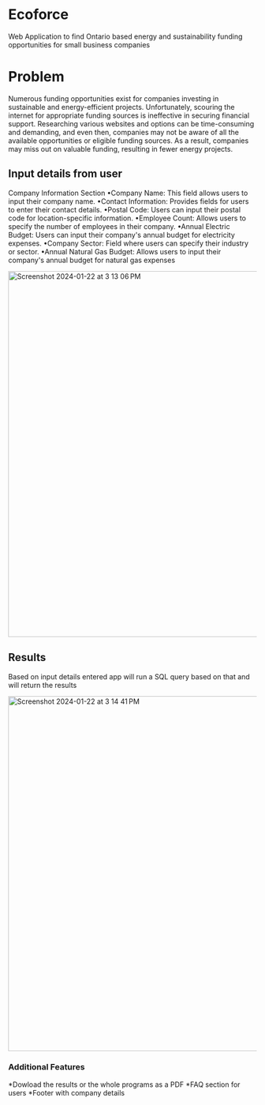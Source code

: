 # Ecoforce
Web Application to find Ontario based energy and sustainability  funding opportunities for small business companies
# Problem
Numerous funding opportunities exist for companies investing in sustainable and energy-efficient projects. Unfortunately, scouring the internet for appropriate funding sources is ineffective in securing financial support. Researching various websites and options can be time-consuming and demanding, and even then, companies may not be aware of all the available opportunities or eligible funding sources. As a result, companies may miss out on valuable funding, resulting in fewer energy projects.

## Input details from user 
Company Information Section
•Company Name: This field allows users to input their company name.
•Contact Information: Provides fields for users to enter their contact details.
•Postal Code: Users can input their postal code for location-specific information.
•Employee Count: Allows users to specify the number of employees in their company.
•Annual Electric Budget: Users can input their company's annual budget for electricity expenses.
•Company Sector: Field where users can specify their industry or sector.
•Annual Natural Gas Budget: Allows users to input their company's annual budget for natural gas expenses

<img width="741" alt="Screenshot 2024-01-22 at 3 13 06 PM" src="https://github.com/dev-1220/small_business_funding_website/assets/78588667/2b66a8af-d6aa-4cc7-9983-8d16448bac9d">


## Results
Based on input details entered  app will run a SQL query based on that and will return the results

<img width="719" alt="Screenshot 2024-01-22 at 3 14 41 PM" src="https://github.com/dev-1220/small_business_funding_website/assets/78588667/6f23a428-8c18-43ff-9a7a-b96748ec13bf">

### Additional Features
*Dowload the results or the whole programs as a PDF
*FAQ section for users
*Footer with company details
